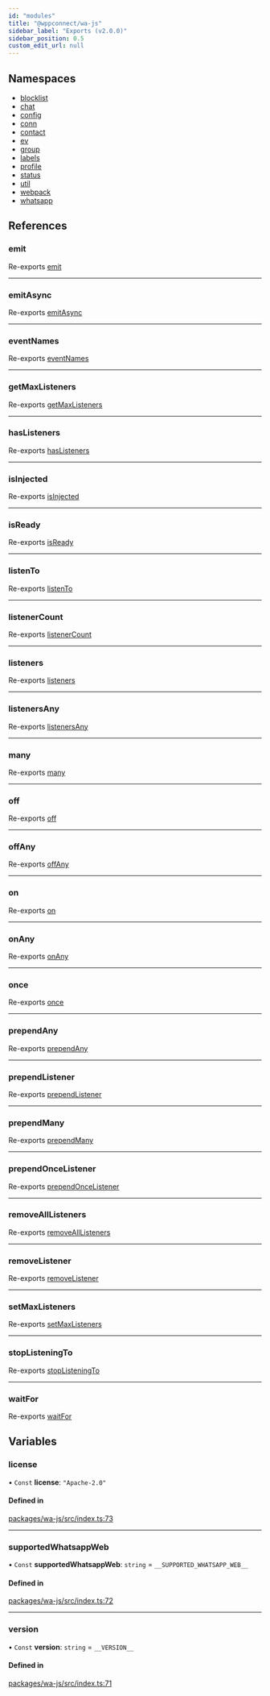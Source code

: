 ```yaml
---
id: "modules"
title: "@wppconnect/wa-js"
sidebar_label: "Exports (v2.0.0)"
sidebar_position: 0.5
custom_edit_url: null
---
```


## Namespaces

- [blocklist](namespaces/blocklist.md)
- [chat](namespaces/chat.md)
- [config](namespaces/config.md)
- [conn](namespaces/conn.md)
- [contact](namespaces/contact.md)
- [ev](namespaces/ev.md)
- [group](namespaces/group.md)
- [labels](namespaces/labels.md)
- [profile](namespaces/profile.md)
- [status](namespaces/status.md)
- [util](namespaces/util.md)
- [webpack](namespaces/webpack.md)
- [whatsapp](namespaces/whatsapp.md)

## References

### emit

Re-exports [emit](namespaces/ev.md#emit)

___

### emitAsync

Re-exports [emitAsync](namespaces/ev.md#emitasync)

___

### eventNames

Re-exports [eventNames](namespaces/ev.md#eventnames)

___

### getMaxListeners

Re-exports [getMaxListeners](namespaces/ev.md#getmaxlisteners)

___

### hasListeners

Re-exports [hasListeners](namespaces/ev.md#haslisteners)

___

### isInjected

Re-exports [isInjected](namespaces/webpack.md#isinjected)

___

### isReady

Re-exports [isReady](namespaces/webpack.md#isready)

___

### listenTo

Re-exports [listenTo](namespaces/ev.md#listento)

___

### listenerCount

Re-exports [listenerCount](namespaces/ev.md#listenercount)

___

### listeners

Re-exports [listeners](namespaces/ev.md#listeners)

___

### listenersAny

Re-exports [listenersAny](namespaces/ev.md#listenersany)

___

### many

Re-exports [many](namespaces/ev.md#many)

___

### off

Re-exports [off](namespaces/ev.md#off)

___

### offAny

Re-exports [offAny](namespaces/ev.md#offany)

___

### on

Re-exports [on](namespaces/ev.md#on)

___

### onAny

Re-exports [onAny](namespaces/ev.md#onany)

___

### once

Re-exports [once](namespaces/ev.md#once)

___

### prependAny

Re-exports [prependAny](namespaces/ev.md#prependany)

___

### prependListener

Re-exports [prependListener](namespaces/ev.md#prependlistener)

___

### prependMany

Re-exports [prependMany](namespaces/ev.md#prependmany)

___

### prependOnceListener

Re-exports [prependOnceListener](namespaces/ev.md#prependoncelistener)

___

### removeAllListeners

Re-exports [removeAllListeners](namespaces/ev.md#removealllisteners)

___

### removeListener

Re-exports [removeListener](namespaces/ev.md#removelistener)

___

### setMaxListeners

Re-exports [setMaxListeners](namespaces/ev.md#setmaxlisteners)

___

### stopListeningTo

Re-exports [stopListeningTo](namespaces/ev.md#stoplisteningto)

___

### waitFor

Re-exports [waitFor](namespaces/ev.md#waitfor)

## Variables

### license

• `Const` **license**: ``"Apache-2.0"``

#### Defined in

[packages/wa-js/src/index.ts:73](https://github.com/wppconnect-team/wa-js/blob/main/src/index.ts#L73)

___

### supportedWhatsappWeb

• `Const` **supportedWhatsappWeb**: `string` = `__SUPPORTED_WHATSAPP_WEB__`

#### Defined in

[packages/wa-js/src/index.ts:72](https://github.com/wppconnect-team/wa-js/blob/main/src/index.ts#L72)

___

### version

• `Const` **version**: `string` = `__VERSION__`

#### Defined in

[packages/wa-js/src/index.ts:71](https://github.com/wppconnect-team/wa-js/blob/main/src/index.ts#L71)
